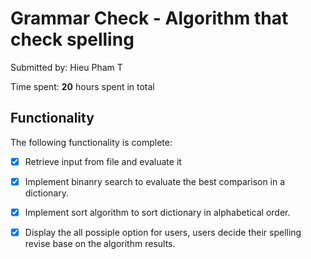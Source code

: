 # Grammar Check - Algorithm that check spelling 


Submitted by: Hieu Pham T

Time spent: **20** hours spent in total

## Functionality

The following functionality is complete:

* [x] Retrieve input from file and evaluate it 
* [x] Implement binanry search to evaluate the best comparison in a dictionary.
* [X] Implement sort algorithm to sort dictionary in alphabetical order.
* [X] Display the all possiple option for users, users decide their spelling revise base on the algorithm results.



